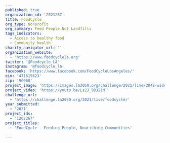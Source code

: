 ```yaml
---
published: true
organization_id: '2021267'
title: FoodCycle
org_type: Nonprofit
org_summary: Feed People Not Landfills
tags_indicators:
  - Access to healthy food
  - Community health
charity_navigator_url: ''
organization_website:
  - 'https://www.foodcyclela.org'
twitter: '@Foodcycle_LA'
instagram: '@foodcycle_la'
facebook: 'https://www.facebook.com/FoodCycleLosAngeles/'
ein: '471615623'
zip: '90068'
project_image: 'https://images.la2050.org/challenge/2021/live/2048-wide/foodcycle.jpg'
project_video: 'https://youtu.be/Ls2J_9BJ21M'
challenge_url:
  - 'https://challenge.la2050.org/2021/live/foodcycle/'
year_submitted:
  - '2021'
project_ids:
  - '1202267'
project_titles:
  - 'FoodCycle - Feeding People, Nourishing Communities'

---
```

